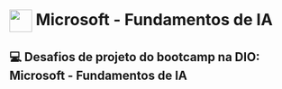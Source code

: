 <h1>
    <a href="https://www.dio.me/">
     <img align="center" width="40px" src="https://hermes.digitalinnovation.one/assets/diome/logo-minimized.png"></a>
    <span> Microsoft - Fundamentos de IA
</span>
</h1>

## :computer: Desafios de projeto do bootcamp na DIO: Microsoft - Fundamentos de IA

